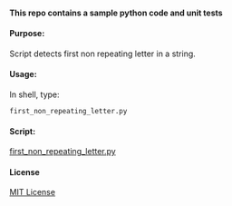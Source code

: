 #### This repo contains a sample python code and unit tests

#### Purpose:

Script detects first non repeating letter in a string.

#### Usage:

In shell, type:

`first_non_repeating_letter.py`

#### Script:

[first_non_repeating_letter.py](./src/first_non_repeating_letter.py)

#### License

[MIT License](./LICENSE)
